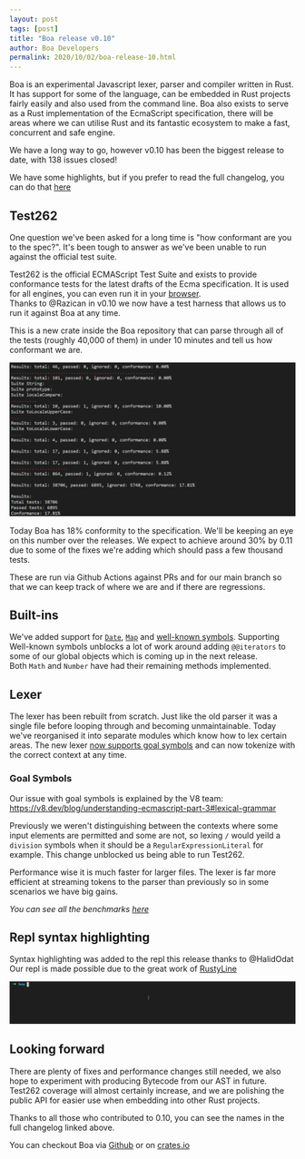 ```yaml
---
layout: post
tags: [post]
title: "Boa release v0.10"
author: Boa Developers
permalink: 2020/10/02/boa-release-10.html
---
```


Boa is an experimental Javascript lexer, parser and compiler written in Rust. It has support for some of the language, can be embedded in Rust projects fairly easily and also used from the command line.
Boa also exists to serve as a Rust implementation of the EcmaScript specification, there will be areas where we can utilise Rust and its fantastic ecosystem to make a fast, concurrent and safe engine.

We have a long way to go, however v0.10 has been the biggest release to date, with 138 issues closed!

We have some highlights, but if you prefer to read the full changelog, you can do that [here](https://github.com/boa-dev/boa/blob/main/CHANGELOG.md)

## Test262

One question we've been asked for a long time is "how conformant are you to the spec?". It's been tough to answer as we've been unable to run against the official test suite.

Test262 is the official ECMAScript Test Suite and exists to provide conformance tests for the latest drafts of the Ecma specification. It is used for all engines, you can even run it in your [browser](https://bakkot.github.io/test262-web-runner/).  
Thanks to @Razican in v0.10 we now have a test harness that allows us to run it against Boa at any time.

This is a new crate inside the Boa repository that can parse through all of the tests (roughly 40,000 of them) in under 10 minutes and tell us how conformant we are.

![image](test262-screenshot.png)

Today Boa has <span class="x x-first x-last">18</span>% conformity to the specification. We'll be keeping an eye on this number over the releases. We expect to achieve around 30% by 0.11 due to some of the fixes we're adding which should pass a few thousand tests.

These are run via Github Actions against PRs and for our main branch so that we can keep track of where we are and if there are regressions.

## Built-ins

We've added support for [`Date`](https://developer.mozilla.org/en-US/docs/Web/JavaScript/Reference/Global_Objects/Date), [`Map`](https://developer.mozilla.org/en-US/docs/Web/JavaScript/Reference/Global_Objects/Map) and [well-known symbols](https://developer.mozilla.org/en-US/docs/Web/JavaScript/Reference/Global_Objects/Symbol). Supporting Well-known symbols unblocks a lot of work around adding `@@iterators` to some of our global objects which is coming up in the next release.  
Both `Math` and `Number` have had their remaining methods implemented.

## Lexer

The lexer has been rebuilt from scratch. Just like the old parser it was a single file before looping through and becoming unmaintainable. Today we've reorganised it into separate modules which know how to lex certain areas. The new lexer [now supports goal symbols](https://github.com/boa-dev/boa/issues/294) and can now tokenize with the correct context at any time.

### Goal Symbols

Our issue with goal symbols is explained by the V8 team:
<https://v8.dev/blog/understanding-ecmascript-part-3#lexical-grammar>

Previously we weren't distinguishing between the contexts where some input elements are permitted and some are not, so lexing `/` would yeild a `division` symbols when it should be a `RegularExpressionLiteral` for example. This change unblocked us being able to run Test262.

Performance wise it is much faster for larger files. The lexer is far more efficient at streaming tokens to the parser than previously so in some scenarios we have big gains.

_You can see all the benchmarks [here](https://boa-dev.github.io/boa/dev/bench/)_

## Repl syntax highlighting

Syntax highlighting was added to the repl this release thanks to @HalidOdat  
Our repl is made possible due to the great work of [RustyLine](https://github.com/kkawakam/rustyline)

![image](syntaxHighlighting.gif)

## Looking forward

There are plenty of fixes and performance changes still needed, we also hope to experiment with producing Bytecode from our AST in future. Test262 coverage will almost certainly increase, and we are polishing the public API for easier use when embedding into other Rust projects.

Thanks to all those who contributed to 0.10, you can see the names in the full changelog linked above.

You can checkout Boa via [Github](https://github.com/boa-dev/boa) or on [crates.io](https://crates.io/crates/Boa)
